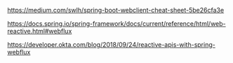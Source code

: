 
https://medium.com/swlh/spring-boot-webclient-cheat-sheet-5be26cfa3e

https://docs.spring.io/spring-framework/docs/current/reference/html/web-reactive.html#webflux

https://developer.okta.com/blog/2018/09/24/reactive-apis-with-spring-webflux
